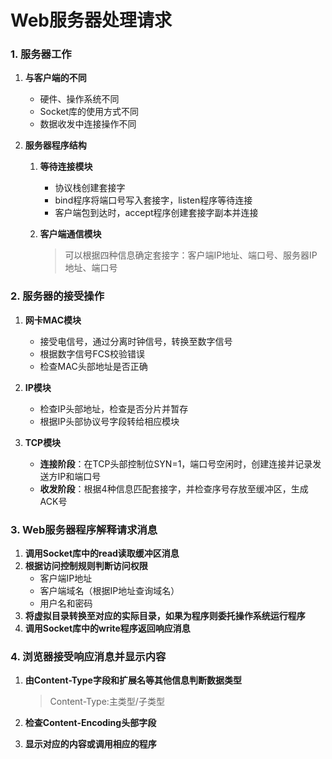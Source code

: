 # Web服务器处理请求

### 1. 服务器工作

1. **与客户端的不同**
   - 硬件、操作系统不同
   - Socket库的使用方式不同
   - 数据收发中连接操作不同

2. **服务器程序结构**

   1. **等待连接模块**
      - 协议栈创建套接字
      - bind程序将端口号写入套接字，listen程序等待连接
      - 客户端包到达时，accept程序创建套接字副本并连接

   2. **客户端通信模块**

      > 可以根据四种信息确定套接字：客户端IP地址、端口号、服务器IP地址、端口号

### 2. 服务器的接受操作

1. **网卡MAC模块**
   - 接受电信号，通过分离时钟信号，转换至数字信号
   - 根据数字信号FCS校验错误
   - 检查MAC头部地址是否正确

2. **IP模块**
   - 检查IP头部地址，检查是否分片并暂存
   - 根据IP头部协议号字段转给相应模块

3. **TCP模块**
   - **连接阶段**：在TCP头部控制位SYN=1，端口号空闲时，创建连接并记录发送方IP和端口号
   - **收发阶段**：根据4种信息匹配套接字，并检查序号存放至缓冲区，生成ACK号

### 3. Web服务器程序解释请求消息

1. **调用Socket库中的read读取缓冲区消息**
2. **根据访问控制规则判断访问权限**
   - 客户端IP地址
   - 客户端域名（根据IP地址查询域名）
   - 用户名和密码
3. **将虚拟目录转换至对应的实际目录，如果为程序则委托操作系统运行程序**
4. **调用Socket库中的write程序返回响应消息**

### 4. 浏览器接受响应消息并显示内容

1. **由Content-Type字段和扩展名等其他信息判断数据类型**

   > Content-Type:主类型/子类型

2. **检查Content-Encoding头部字段**
3. **显示对应的内容或调用相应的程序**

